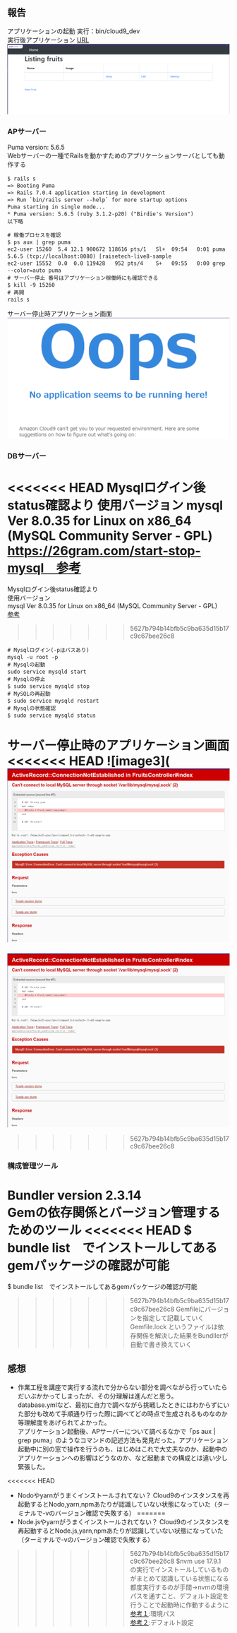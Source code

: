 ## 報告

アプリケーションの起動
実行：bin/cloud9_dev  
実行後アプリケーション [URL](https://8002d3738f19443dabb9c0ec18bf66c6.vfs.cloud9.ap-northeast-1.amazonaws.com)
![image1](images/lecture03-image01.png)

### APサーバー

Puma version: 5.6.5  
Webサーバーの一種でRailsを動かすためのアプリケーションサーバとしても動作する

```
$ rails s
=> Booting Puma
=> Rails 7.0.4 application starting in development 
=> Run `bin/rails server --help` for more startup options
Puma starting in single mode...
* Puma version: 5.6.5 (ruby 3.1.2-p20) ("Birdie's Version")
以下略
```

```
# 稼働プロセスを確認
$ ps aux | grep puma
ec2-user 15260  5.4 12.1 980672 118616 pts/1   Sl+  09:54   0:01 puma 5.6.5 (tcp://localhost:8080) [raisetech-live8-sample
ec2-user 15552  0.0  0.0 119428   952 pts/4    S+   09:55   0:00 grep --color=auto puma
# サーバー停止 番号はアプリケーション稼働時にも確認できる
$ kill -9 15260
# 再開
rails s
```

サーバー停止時アプリケーション画面
![image2](images/lecture03-image02.png)

### DBサーバー

<<<<<<< HEAD
Mysqlログイン後status確認より
使用バージョン
mysql  Ver 8.0.35 for Linux on x86_64 (MySQL Community Server - GPL)
https://26gram.com/start-stop-mysql　参考
=======
Mysqlログイン後status確認より  
使用バージョン  
mysql  Ver 8.0.35 for Linux on x86_64 (MySQL Community Server - GPL)  
[参考](https://26gram.com/start-stop-mysql)
>>>>>>> 5627b794b14bfb5c9ba635d15b17c9c67bee26c8

```
# Mysqlログイン(-pはパスあり)
mysql -u root -p
# Mysqlの起動
sudo service mysqld start
# Mysqlの停止
$ sudo service mysqld stop
# MySQLの再起動
$ sudo service mysqld restart
# Mysqlの状態確認
$ sudo service mysqld status
```
サーバー停止時のアプリケーション画面
<<<<<<< HEAD
![image3](![Alt text](images/lecture03-image03.png)
=======
![image3](images/lecture03-image03.png)
>>>>>>> 5627b794b14bfb5c9ba635d15b17c9c67bee26c8


### 構成管理ツール

Bundler version 2.3.14  
Gemの依存関係とバージョン管理するためのツール
<<<<<<< HEAD
$ bundle list　でインストールしてあるgemパッケージの確認が可能
=======
$ bundle list　でインストールしてあるgemパッケージの確認が可能  
>>>>>>> 5627b794b14bfb5c9ba635d15b17c9c67bee26c8
Gemfileにバージョンを指定して記載していく  
Gemfile.lock というファイルは依存関係を解決した結果をBundllerが自動で書き換えていく

## 感想

- 作業工程を講座で実行する流れで分からない部分を調べながら行っていたらだいぶかかってしまったが、その分理解は進んだと思う。  
database.ymlなど、最初に自力で調べながら挑戦したときにはわからずにいた部分も改めて手順通り行った際に調べてどの時点で生成されるものなのか等理解度をあげられてよかった。  
アプリケーション起動後、APサーバーについて調べるなかで「ps aux | grep puma」のようなコマンドの記述方法も発見だった。アプリケーション起動中に別の窓で操作を行うのも、はじめはこれで大丈夫なのか、起動中のアプリケーションへの影響はどうなのか、など起動までの構成とは違い少し緊張した。  

<<<<<<< HEAD
- Nodoやyarnがうまくインストールされてない？
Cloud9のインスタンスを再起動するとNodo,yarn,npmあたりが認識していない状態になっていた（ターミナルで-vのバージョン確認で失敗する）
=======
- Node.jsやyarnがうまくインストールされてない？
Cloud9のインスタンスを再起動するとNode.js,yarn,npmあたりが認識していない状態になっていた（ターミナルで-vのバージョン確認で失敗する）
>>>>>>> 5627b794b14bfb5c9ba635d15b17c9c67bee26c8
$nvm use 17.9.1  
の実行でインストールしているものがまとめて認識している状態になる
都度実行するのが手間→nvmの環境パスを通すこと、デフォルト設定を行うことで起動時に作動するように  
[参考１](https://photo-tea.com/p/17/hexo-start-kit-tools-4/):環境パス  
[参考２](https://east-cloud.net/nvm/):デフォルト設定  
